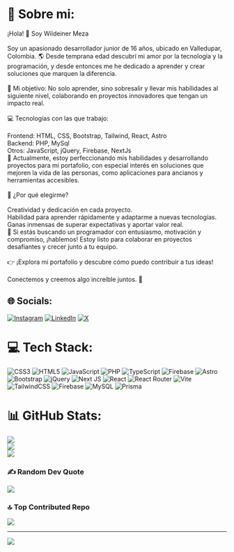 # 💫 Sobre mi:
¡Hola! 👋 Soy Wildeiner Meza<br><br>Soy un apasionado desarrollador junior de 16 años, ubicado en Valledupar, Colombia. 🌎 Desde temprana edad descubrí mi amor por la tecnología y la programación, y desde entonces me he dedicado a aprender y crear soluciones que marquen la diferencia.<br><br>🎯 Mi objetivo: No solo aprender, sino sobresalir y llevar mis habilidades al siguiente nivel, colaborando en proyectos innovadores que tengan un impacto real.<br><br>💻 Tecnologías con las que trabajo:<br><br>Frontend: HTML, CSS, Bootstrap, Tailwind, React, Astro<br>Backend: PHP, MySql<br>Otros: JavaScript, jQuery, Firebase, NextJs<br>🔧 Actualmente, estoy perfeccionando mis habilidades y desarrollando proyectos para mi portafolio, con especial interés en soluciones que mejoren la vida de las personas, como aplicaciones para ancianos y herramientas accesibles.<br><br>🚀 ¿Por qué elegirme?<br><br>Creatividad y dedicación en cada proyecto.<br>Habilidad para aprender rápidamente y adaptarme a nuevas tecnologías.<br>Ganas inmensas de superar expectativas y aportar valor real.<br>📩 Si estás buscando un programador con entusiasmo, motivación y compromiso, ¡hablemos! Estoy listo para colaborar en proyectos desafiantes y crecer junto a tu equipo.<br><br>👉 ¡Explora mi portafolio y descubre cómo puedo contribuir a tus ideas!<br><br>Conectemos y creemos algo increíble juntos. 🚀


## 🌐 Socials:
[![Instagram](https://img.shields.io/badge/Instagram-%23E4405F.svg?logo=Instagram&logoColor=white)](https://instagram.com/xlxwill) [![LinkedIn](https://img.shields.io/badge/LinkedIn-%230077B5.svg?logo=linkedin&logoColor=white)](https://linkedin.com/in/wildeiner-meza-984507339) [![X](https://img.shields.io/badge/X-black.svg?logo=X&logoColor=white)](https://x.com/WillJm__) 

# 💻 Tech Stack:
![CSS3](https://img.shields.io/badge/css3-%231572B6.svg?style=for-the-badge&logo=css3&logoColor=white) ![HTML5](https://img.shields.io/badge/html5-%23E34F26.svg?style=for-the-badge&logo=html5&logoColor=white) ![JavaScript](https://img.shields.io/badge/javascript-%23323330.svg?style=for-the-badge&logo=javascript&logoColor=%23F7DF1E) ![PHP](https://img.shields.io/badge/php-%23777BB4.svg?style=for-the-badge&logo=php&logoColor=white) ![TypeScript](https://img.shields.io/badge/typescript-%23007ACC.svg?style=for-the-badge&logo=typescript&logoColor=white) ![Firebase](https://img.shields.io/badge/firebase-%23039BE5.svg?style=for-the-badge&logo=firebase) ![Astro](https://img.shields.io/badge/astro-%232C2052.svg?style=for-the-badge&logo=astro&logoColor=white) ![Bootstrap](https://img.shields.io/badge/bootstrap-%238511FA.svg?style=for-the-badge&logo=bootstrap&logoColor=white) ![jQuery](https://img.shields.io/badge/jquery-%230769AD.svg?style=for-the-badge&logo=jquery&logoColor=white) ![Next JS](https://img.shields.io/badge/Next-black?style=for-the-badge&logo=next.js&logoColor=white) ![React](https://img.shields.io/badge/react-%2320232a.svg?style=for-the-badge&logo=react&logoColor=%2361DAFB) ![React Router](https://img.shields.io/badge/React_Router-CA4245?style=for-the-badge&logo=react-router&logoColor=white) ![Vite](https://img.shields.io/badge/vite-%23646CFF.svg?style=for-the-badge&logo=vite&logoColor=white) ![TailwindCSS](https://img.shields.io/badge/tailwindcss-%2338B2AC.svg?style=for-the-badge&logo=tailwind-css&logoColor=white) ![Firebase](https://img.shields.io/badge/firebase-a08021?style=for-the-badge&logo=firebase&logoColor=ffcd34) ![MySQL](https://img.shields.io/badge/mysql-4479A1.svg?style=for-the-badge&logo=mysql&logoColor=white) ![Prisma](https://img.shields.io/badge/Prisma-3982CE?style=for-the-badge&logo=Prisma&logoColor=white)
# 📊 GitHub Stats:
![](https://github-readme-stats.vercel.app/api?username=willljm&theme=dracula&hide_border=false&include_all_commits=false&count_private=false)<br/>
![](https://github-readme-streak-stats.herokuapp.com/?user=willljm&theme=dracula&hide_border=false)<br/>
![](https://github-readme-stats.vercel.app/api/top-langs/?username=willljm&theme=dracula&hide_border=false&include_all_commits=false&count_private=false&layout=compact)

### ✍️ Random Dev Quote
![](https://quotes-github-readme.vercel.app/api?type=horizontal&theme=dark)

### 🔝 Top Contributed Repo
![](https://github-contributor-stats.vercel.app/api?username=willljm&limit=5&theme=dark&combine_all_yearly_contributions=true)

---
[![](https://visitcount.itsvg.in/api?id=willljm&icon=9&color=0)](https://visitcount.itsvg.in)

<!-- Proudly created with GPRM ( https://gprm.itsvg.in ) -->
